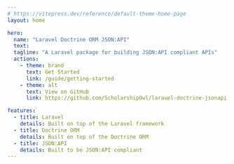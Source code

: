 ```yaml
---
# https://vitepress.dev/reference/default-theme-home-page
layout: home

hero:
  name: "Laravel Doctrine ORM JSON:API"
  text: 
  tagline: "A Laravel package for building JSON:API compliant APIs"
  actions:
    - theme: brand
      text: Get Started
      link: /guide/getting-started
    - theme: alt
      text: View on GitHub
      link: https://github.com/ScholarshipOwl/laravel-doctrine-jsonapi

features:
  - title: Laravel
    details: Built on top of the Laravel framework
  - title: Doctrine ORM
    details: Built on top of the Doctrine ORM
  - title: JSON:API
    details: Built to be JSON:API compliant
---
```


